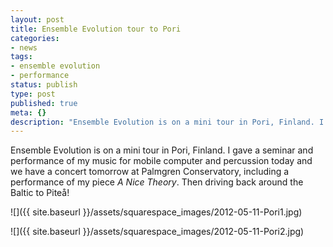 ```yaml
---
layout: post
title: Ensemble Evolution tour to Pori
categories:
- news
tags:
- ensemble evolution
- performance
status: publish
type: post
published: true
meta: {}
description: "Ensemble Evolution is on a mini tour in Pori, Finland. I gave a seminar and performance of my music for mobile computer and percussion today and we have a"
---
```


Ensemble Evolution is on a mini tour in Pori, Finland. I gave a seminar and performance of my music for mobile computer and percussion today and we have a concert tomorrow at Palmgren Conservatory, including a performance of my piece _A Nice Theory_. Then driving back around the Baltic to Piteå!

![]({{ site.baseurl }}/assets/squarespace_images/2012-05-11-Pori1.jpg)

![]({{ site.baseurl }}/assets/squarespace_images/2012-05-11-Pori2.jpg)
